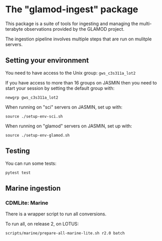 # The "glamod-ingest" package

This package is a suite of tools for ingesting and managing the multi-terabyte
observations provided by the GLAMOD project.

The ingestion pipeline involves multiple steps that are run on mulitple servers.

## Setting your environment

You need to have access to the Unix group: `gws_c3s311a_lot2`

If you have access to more than 16 groups on JASMIN then you need to start your
session by setting the default group with:

``` 
newgrp gws_c3s311a_lot2 
```

When running on "sci" servers on JASMIN, set up with:

```
source ./setup-env-sci.sh
```

When running on "glamod" servers on JASMIN, set up with:

```
source ./setup-env-glamod.sh
```

## Testing

You can run some tests:

```
pytest test
```

## Marine ingestion

### CDMLite: Marine 

There is a wrapper script to run all conversions. 

To run all, on release 2, on LOTUS:

```
scripts/marine/prepare-all-marine-lite.sh r2.0 batch
```





